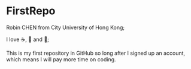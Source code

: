 # FirstRepo

Robin CHEN from City University of Hong Kong;

I love :coffee:, :pizza: and :dancer:;

This is my first repository in GitHub so long after I signed up an account, which means I will pay more time on coding. 
